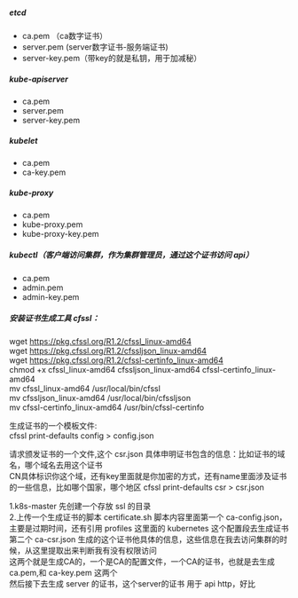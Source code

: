 ##### etcd  
* ca.pem （ca数字证书）
* server.pem (server数字证书-服务端证书)
* server-key.pem（带key的就是私钥，用于加减秘）

##### kube-apiserver
* ca.pem
* server.pem
* server-key.pem

##### kubelet
* ca.pem
* ca-key.pem

##### kube-proxy
* ca.pem
* kube-proxy.pem
* kube-proxy-key.pem

##### kubectl（客户端访问集群，作为集群管理员，通过这个证书访问 api）
* ca.pem
* admin.pem
* admin-key.pem 

##### 安装证书生成工具 cfssl：
wget https://pkg.cfssl.org/R1.2/cfssl_linux-amd64  
wget https://pkg.cfssl.org/R1.2/cfssljson_linux-amd64  
wget https://pkg.cfssl.org/R1.2/cfssl-certinfo_linux-amd64  
chmod +x cfssl_linux-amd64 cfssljson_linux-amd64 cfssl-certinfo_linux-amd64  
mv cfssl_linux-amd64 /usr/local/bin/cfssl  
mv cfssljson_linux-amd64 /usr/local/bin/cfssljson  
mv cfssl-certinfo_linux-amd64 /usr/bin/cfssl-certinfo

生成证书的一个模板文件:  
cfssl print-defaults config > config.json  

请求颁发证书的一个文件,这个 csr.json 具体申明证书包含的信息：比如证书的域名，哪个域名去用这个证书  
CN具体标识你这个域，还有key里面就是你加密的方式，还有name里面涉及证书的一些信息，比如哪个国家，哪个地区
cfssl print-defaults csr > csr.json  

1.k8s-master 先创建一个存放 ssl 的目录  
2.上传一个生成证书的脚本 certificate.sh
  脚本内容里面第一个 ca-config.json，主要是过期时间，还有引用 profiles 这里面的 kubernetes 这个配置段去生成证书  
  第二个 ca-csr.json 生成的这个证书他具体的信息，这些信息在我去访问集群的时候，从这里提取出来判断我有没有权限访问  
  这两个就是生成CA的，一个是CA的配置文件，一个CA的证书，也就是去生成 ca.pem,和 ca-key.pem 这两个  
  然后接下去生成 server 的证书，这个server的证书 用于 api http，好比

